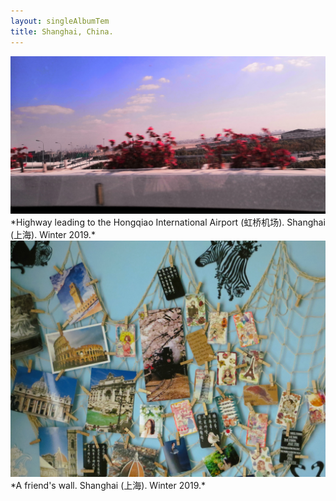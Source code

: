 ```yaml
---
layout: singleAlbumTem
title: Shanghai, China.
---
```


<img src="/assets/photos/leave-shanghai_strip.jpg" alt width="714" />
*Highway leading to the Hongqiao International Airport (虹桥机场). Shanghai (上海). Winter 2019.*

<img src="/assets/photos/shanghai/a-friends-wall.jpg" alt idth="714" />
*A friend's wall. Shanghai (上海). Winter 2019.*
